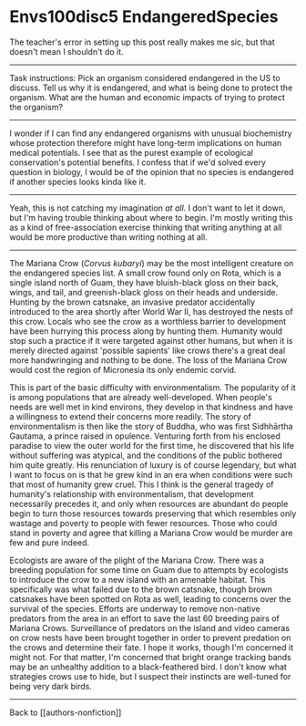 # Envs100disc5 EndangeredSpecies

The teacher's error in setting up this post really makes me sic, but that doesn't mean I shouldn't do it.

---
Task instructions:  Pick an organism considered endangered in the US to discuss.  Tell us why it is endangered, and what is being done to protect the organism.  What are the human and economic impacts of trying to protect the organism?

---
I wonder if I can find any endangered organisms with unusual biochemistry whose protection therefore might have long-term implications on human medical potentials.  I see that as the purest example of ecological conservation's potential benefits.  I confess that if we'd solved every question in biology, I would be of the opinion that no species is endangered if another species looks kinda like it.

---
Yeah, this is not catching my imagination *at all*.  I don't want to let it down, but I'm having trouble thinking about where to begin.  I'm mostly writing this as a kind of free-association exercise thinking that writing anything at all would be more productive than writing nothing at all.

---
The Mariana Crow (*Corvus kubaryi*) may be the most intelligent creature on the endangered species list.  A small crow found only on Rota, which is a single island north of Guam, they have bluish-black gloss on their back, wings, and tail, and greenish-black gloss on their heads and underside.  Hunting by the brown catsnake, an invasive predator accidentally introduced to the area shortly after World War II, has destroyed the nests of this crow.  Locals who see the crow as a worthless barrier to development have been hurrying this process along by hunting them.    Humanity would stop such a practice if it were targeted against other humans, but when it is merely directed against 'possible sapients' like crows there's a great deal more handwringing and nothing to be done.  The loss of the Mariana Crow would cost the region of Micronesia its only endemic corvid.

This is part of the basic difficulty with environmentalism.  The popularity of it is among populations that are already well-developed.  When people's needs are well met in kind environs, they develop in that kindness and have a willingness to extend their concerns more readily.  The story of environmentalism is then like the story of Buddha, who was first Sidhhārtha Gautama, a prince raised in opulence.  Venturing forth from his enclosed paradise to view the outer world for the first time, he discovered that his life without suffering was atypical, and the conditions of the public bothered him quite greatly.  His renunciation of luxury is of course legendary, but what I want to focus on is that he grew kind in an era when conditions were such that most of humanity grew cruel.  This I think is the general tragedy of humanity's relationship with environmentalism, that development necessarily precedes it, and only when resources are abundant do people begin to turn those resources towards preserving that which resembles only wastage and poverty to people with fewer resources.  Those who could stand in poverty and agree that killing a Mariana Crow would be murder are few and pure indeed.

Ecologists are aware of the plight of the Mariana Crow.  There was a breeding population for some time on Guam due to attempts by ecologists to introduce the crow to a new island with an amenable habitat.  This specifically was what failed due to the brown catsnake, though brown catsnakes have been spotted on Rota as well, leading to concerns over the survival of the species.  Efforts are underway to remove non-native predators from the area in an effort to save the last 60 breeding pairs of Mariana Crows.  Surveillance of predators on the island and video cameras on crow nests have been brought together in order to prevent predation on the crows and determine their fate.  I hope it works, though I'm concerned it might not.  For that matter, I'm concerned that bright orange tracking bands may be an unhealthy addition to a black-feathered bird.  I don't know what strategies crows use to hide, but I suspect their instincts are well-tuned for being very dark birds.

---
Back to [[authors-nonfiction]]

[//begin]: # "Autogenerated link references for markdown compatibility"
[Author's Nonfiction]: authors-nonfiction.md "Author's Nonfiction"
[//end]: # "Autogenerated link references"
